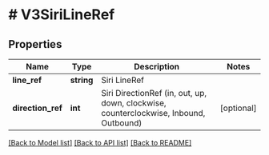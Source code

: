 # # V3SiriLineRef

## Properties

Name | Type | Description | Notes
------------ | ------------- | ------------- | -------------
**line_ref** | **string** | Siri LineRef |
**direction_ref** | **int** | Siri DirectionRef  (in, out, up, down, clockwise, counterclockwise, Inbound, Outbound) | [optional]

[[Back to Model list]](../../README.md#models) [[Back to API list]](../../README.md#endpoints) [[Back to README]](../../README.md)

